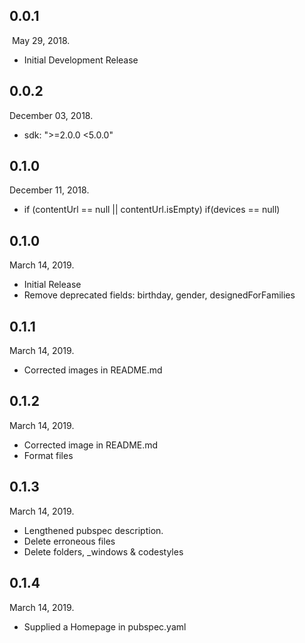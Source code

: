 ## 0.0.1 
‎  May ‎29, ‎2018. 
- Initial Development Release

## 0.0.2 
  December 03, ‎2018. 
- sdk: ">=2.0.0 <5.0.0"

## 0.1.0 
  December 11, ‎2018. 
- if (contentUrl == null || contentUrl.isEmpty)  if(devices == null)

## 0.1.0
  March 14, 2019. 
- Initial Release
- Remove deprecated fields: birthday, gender, designedForFamilies

## 0.1.1
  March 14, 2019. 
- Corrected images in README.md

## 0.1.2
  March 14, 2019. 
- Corrected image in README.md
- Format files

## 0.1.3
  March 14, 2019. 
- Lengthened pubspec description.
- Delete erroneous files
- Delete folders, _windows & codestyles

## 0.1.4
  March 14, 2019. 
- Supplied a Homepage in pubspec.yaml